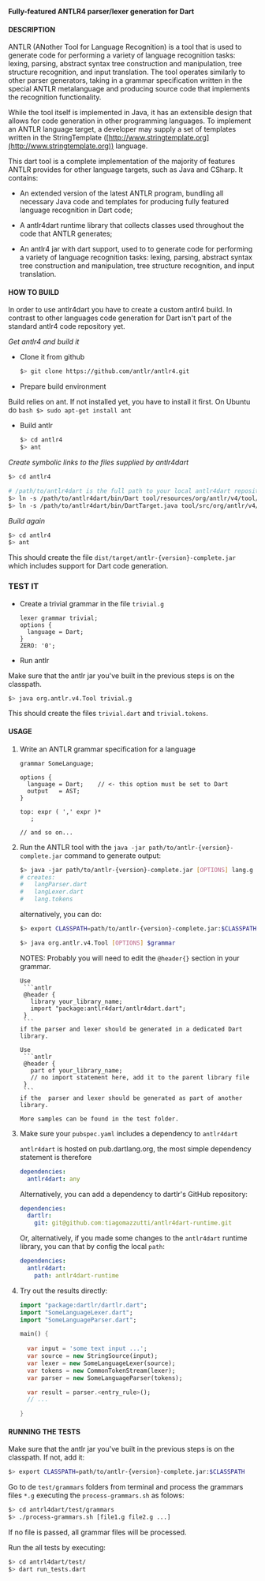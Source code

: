 **Fully-featured ANTLR4 parser/lexer generation for Dart**

#### DESCRIPTION

ANTLR (ANother Tool for Language Recognition) is a tool that is used to generate
code for performing a variety of language recognition tasks: lexing, parsing,
abstract syntax tree construction and manipulation, tree structure recognition,
and input translation. The tool operates similarly to other parser generators,
taking in a grammar specification written in the special ANTLR metalanguage and
producing source code that implements the recognition functionality.

While the tool itself is implemented in Java, it has an extensible design that
allows for code generation in other programming languages. To implement an
ANTLR language target, a developer may supply a set of templates written in the
StringTemplate ([http://www.stringtemplate.org](http://www.stringtemplate.org)) language.

This dart tool is a complete implementation of the majority of features
ANTLR provides for other language targets, such as Java and CSharp. It contains:

* An extended version of the latest ANTLR program, bundling all necessary
  Java code and templates for producing fully featured language recognition
  in Dart code;

* A antlr4dart runtime library that collects classes used throughout the code that
  ANTLR generates;
   
* An antlr4 jar with dart support, used to to generate code for performing a 
  variety of language recognition tasks: lexing, parsing, abstract syntax tree 
  construction and manipulation, tree structure recognition, and input translation.


#### HOW TO BUILD
In order to use antlr4dart you have to create a custom antlr4 build. In contrast to
other languages code generation for Dart isn't part of the standard antlr4 code
repository yet.


*Get antlr4 and build it* 
  * Clone it from github

	```bash
	$> git clone https://github.com/antlr/antlr4.git
	```

  * Prepare build environment 

  Build relies on ant. If not installed yet, you have to install it first. On Ubuntu do
	```bash
	$> sudo apt-get install ant
	```

  * Build antlr

	```bash
	$> cd antlr4 
	$> ant
	```

*Create symbolic links to the files supplied by antlr4dart*

```bash
$> cd antlr4

# /path/to/antlr4dart is the full path to your local antlr4dart repository 
$> ln -s /path/to/antlr4dart/bin/Dart tool/resources/org/antlr/v4/tool/templates/codegen/Dart  
$> ln -s /path/to/antlr4dart/bin/DartTarget.java tool/src/org/antlr/v4/codegen/DartTarget.java
```

*Build again*

```bash
$> cd antlr4 
$> ant
```    

This should create the file `dist/target/antlr-{version}-complete.jar` which includes support for
Dart code generation.

### TEST IT
  * Create a trivial grammar in the file `trivial.g`

	```antlr
	lexer grammar trivial;
	options {
	  language = Dart;
	}
	ZERO: '0';
	```

  * Run antlr

Make sure that the antlr jar you've built in the previous steps is on the classpath.
 
```bash
$> java org.antlr.v4.Tool trivial.g
```
This should create the files `trivial.dart` and `trivial.tokens`.

#### USAGE

1. Write an ANTLR grammar specification for a language

	```antlr
	grammar SomeLanguage;
	
	options {
	  language = Dart;    // <- this option must be set to Dart
	  output   = AST;
	}
	
	top: expr ( ',' expr )*
	   ;
	
	// and so on...
	```

2. Run the ANTLR tool with the `java -jar path/to/antlr-{version}-complete.jar` command to 
   generate output:

	```bash
	$> java -jar path/to/antlr-{version}-complete.jar [OPTIONS] lang.g
	# creates:
	#   langParser.dart
	#   langLexer.dart
	#   lang.tokens
	```

   alternatively, you can do:

	```bash 
	$> export CLASSPATH=path/to/antlr-{version}-complete.jar:$CLASSPATH
	
	$> java org.antlr.v4.Tool [OPTIONS] $grammar
	```

   NOTES: Probably you will need to edit the `@header{}` section in your grammar. 
   
	   Use 
		```antlr
		@header {
		  library your_library_name;
		  import "package:antlr4dart/antlr4dart.dart";
		}
		```
	   if the parser and lexer should be generated in a dedicated Dart library. 
	
	   Use 
		```antlr
		@header {
		  part of your_library_name;
		  // no import statement here, add it to the parent library file 
		}
		```
	   if the  parser and lexer should be generated as part of another library.
	
	   More samples can be found in the test folder.

3. Make sure your `pubspec.yaml` includes a dependency to `antlr4dart`

   `antlr4dart` is hosted on pub.dartlang.org, the most simple dependency statement is therefore
	```yaml
	dependencies:
	  antlr4dart: any
	```
   
   Alternatively, you can add a dependency to dartlr's GitHub repository: 
	```yaml
	dependencies:
	  dartlr: 
	    git: git@github.com:tiagomazzutti/antlr4dart-runtime.git 
	```
	
   Or, alternatively, if you made some changes to the `antlr4dart` runtime library, you can 
   that by config the local `path`:
    ```yaml
	dependencies:
	  antlr4dart: 
	    path: antlr4dart-runtime
	```

4. Try out the results directly:

	```dart
	import "package:dartlr/dartlr.dart";
	import "SomeLanguageLexer.dart";
	import "SomeLanguageParser.dart";
	
	main() {
	  
	  var input = 'some text input ...';
	  var source = new StringSource(input);
	  var lexer = new SomeLanguageLexer(source);
	  var tokens = new CommonTokenStream(lexer);
	  var parser = new SomeLanguageParser(tokens);
	
	  var result = parser.<entry_rule>();    
	  // ...
	
	}
	```

#### RUNNING THE TESTS

Make sure that the antlr jar you've built in the previous steps is on the classpath. If not, add it:
```bash 
$> export CLASSPATH=path/to/antlr-{version}-complete.jar:$CLASSPATH
```

Go to de `test/grammars` folders from terminal and process the grammars files `*.g` executing the
`process-grammars.sh` as folows:

```bash
$> cd antrl4dart/test/grammars
$> ./process-grammars.sh [file1.g file2.g ...]
```
If no file is passed, all grammar files will be processed.

Run the all tests by executing: 

```bash
$> cd antrl4dart/test/
$> dart run_tests.dart
```


